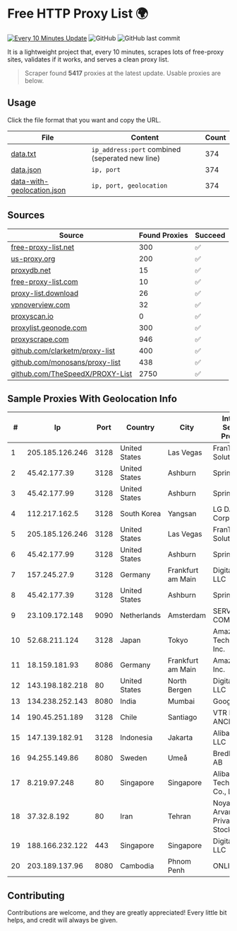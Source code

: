 
# Free HTTP Proxy List 🌍

[![Every 10 Minutes Update](https://github.com/mertguvencli/http-proxy-list/actions/workflows/main.yml/badge.svg?branch=main)](https://github.com/mertguvencli/http-proxy-list/actions/workflows/main.yml)
![GitHub](https://img.shields.io/github/license/mertguvencli/http-proxy-list)
![GitHub last commit](https://img.shields.io/github/last-commit/mertguvencli/http-proxy-list)

It is a lightweight project that, every 10 minutes, scrapes lots of free-proxy sites, validates if it works, and serves a clean proxy list.


> Scraper found **5417** proxies at the latest update. Usable proxies are below.

## Usage

Click the file format that you want and copy the URL.


|File|Content|Count|
|----|-------|-----|
|[data.txt](https://raw.githubusercontent.com/mertguvencli/http-proxy-list/main/proxy-list/data.txt)|`ip_address:port` combined (seperated new line)|374|
|[data.json](https://raw.githubusercontent.com/mertguvencli/http-proxy-list/main/proxy-list/data.json)|`ip, port`|374|
|[data-with-geolocation.json](https://raw.githubusercontent.com/mertguvencli/http-proxy-list/main/proxy-list/data-with-geolocation.json)|`ip, port, geolocation`|374|

## Sources

|Source|Found Proxies|Succeed|
|------|-------------|-------|
|[free-proxy-list.net](https://free-proxy-list.net)|300|✅|
|[us-proxy.org](https://www.us-proxy.org)|200|✅|
|[proxydb.net](http://proxydb.net)|15|✅|
|[free-proxy-list.com](https://free-proxy-list.com/?page=&port=&type%5B%5D=http&type%5B%5D=https&up_time=0&search=Search)|10|✅|
|[proxy-list.download](https://www.proxy-list.download/HTTP)|26|✅|
|[vpnoverview.com](https://vpnoverview.com/privacy/anonymous-browsing/free-proxy-servers)|32|✅|
|[proxyscan.io](https://www.proxyscan.io)|0|✅|
|[proxylist.geonode.com](https://proxylist.geonode.com/api/proxy-list?limit=300&page=1&sort_by=lastChecked&sort_type=desc&protocols=http,https)|300|✅|
|[proxyscrape.com](https://api.proxyscrape.com/v2/?request=displayproxies&protocol=http&timeout=10000&country=all&ssl=all&anonymity=all)|946|✅|
|[github.com/clarketm/proxy-list](https://raw.githubusercontent.com/clarketm/proxy-list/master/proxy-list-raw.txt)|400|✅|
|[github.com/monosans/proxy-list](https://raw.githubusercontent.com/monosans/proxy-list/main/proxies/http.txt)|438|✅|
|[github.com/TheSpeedX/PROXY-List](https://raw.githubusercontent.com/TheSpeedX/PROXY-List/master/http.txt)|2750|✅|


## Sample Proxies With Geolocation Info

|#|Ip|Port|Country|City|Internet Service Provider|
|-|--|----|-------|----|-------------------------|
|1|205.185.126.246|3128|United States|Las Vegas|FranTech Solutions|
|2|45.42.177.39|3128|United States|Ashburn|Sprint|
|3|45.42.177.99|3128|United States|Ashburn|Sprint|
|4|112.217.162.5|3128|South Korea|Yangsan|LG DACOM Corporation|
|5|205.185.126.246|3128|United States|Las Vegas|FranTech Solutions|
|6|45.42.177.99|3128|United States|Ashburn|Sprint|
|7|157.245.27.9|3128|Germany|Frankfurt am Main|DigitalOcean, LLC|
|8|45.42.177.39|3128|United States|Ashburn|Sprint|
|9|23.109.172.148|9090|Netherlands|Amsterdam|SERVERS-COM|
|10|52.68.211.124|3128|Japan|Tokyo|Amazon Technologies Inc.|
|11|18.159.181.93|8086|Germany|Frankfurt am Main|Amazon.com, Inc.|
|12|143.198.182.218|80|United States|North Bergen|DigitalOcean, LLC|
|13|134.238.252.143|8080|India|Mumbai|Google LLC|
|14|190.45.251.189|3128|Chile|Santiago|VTR BANDA ANCHA S.A.|
|15|147.139.182.91|3128|Indonesia|Jakarta|Alibaba.com LLC|
|16|94.255.149.86|8080|Sweden|Umeå|Bredband2 AB|
|17|8.219.97.248|80|Singapore|Singapore|Alibaba (US) Technology Co., Ltd.|
|18|37.32.8.192|80|Iran|Tehran|Noyan Abr Arvan Co. ( Private Joint Stock)|
|19|188.166.232.122|443|Singapore|Singapore|DigitalOcean, LLC|
|20|203.189.137.96|8080|Cambodia|Phnom Penh|ONLINE|



## Contributing

Contributions are welcome, and they are greatly appreciated! Every
little bit helps, and credit will always be given.

